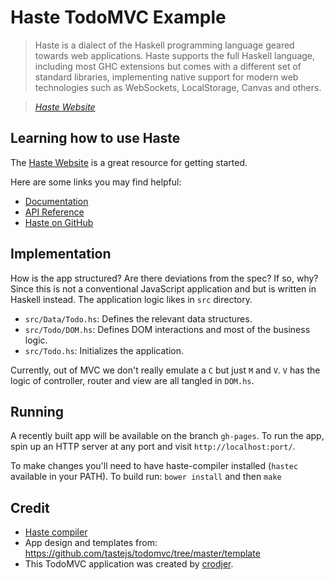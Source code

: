 # Haste TodoMVC Example

>  Haste is a dialect of the Haskell programming language geared towards web
>  applications. Haste supports the full Haskell language, including most GHC
>  extensions but comes with a different set of standard libraries, implementing
>  native support for modern web technologies such as WebSockets, LocalStorage,
>  Canvas and others.

> _[Haste Website](http://haste-lang.org/)_

## Learning how to use Haste

The [Haste Website](http://haste-lang.org/) is a great resource for getting started.

Here are some links you may find helpful:

* [Documentation](http://haste-lang.org/#docs)
* [API Reference](http://hackage.haskell.org/package/haste-compiler)
* [Haste on GitHub](https://github.com/valderman/haste-compiler)

## Implementation

How is the app structured? Are there deviations from the spec? If so, why?
Since this is not a conventional JavaScript application and but is written in
Haskell instead. The application logic likes in `src` directory.

  - `src/Data/Todo.hs`: Defines the relevant data structures.
  - `src/Todo/DOM.hs`: Defines DOM interactions and most of the business logic.
  - `src/Todo.hs`: Initializes the application.

Currently, out of MVC we don't really emulate a `C` but just `M` and `V`. `V`
has the logic of controller, router and view are all tangled in `DOM.hs`.


## Running

A recently built app will be available on the branch `gh-pages`.  To run the
app, spin up an HTTP server at any port and visit `http://localhost:port/`.

To make changes you'll need to have haste-compiler installed (`hastec` available
in your PATH). To build run: `bower install` and then `make`

## Credit

 - [Haste compiler](https://github.com/valderman/haste-compiler)
 - App design and templates from: <https://github.com/tastejs/todomvc/tree/master/template>
 - This TodoMVC application was created by [crodjer](https://github.com/crodjer/).
